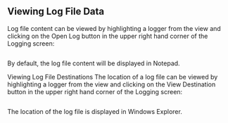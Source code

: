 ## Viewing Log File Data

Log file content can be viewed by highlighting a logger from the view and clicking on the Open Log button in the upper right hand corner of the Logging screen:

![]()

By default, the log file content will be displayed in Notepad.

Viewing Log File Destinations
The location of a log file can be viewed by highlighting a logger from the view and clicking on the View Destination button in the upper right hand corner of the Logging screen:

![]()

The location of the log file is displayed in Windows Explorer.

